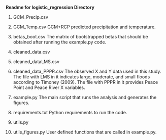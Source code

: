 **Readme for logistic_regression Directory**

1. GCM_Precip.csv
2. GCM_Temp.csv
GCM+RCP predicted precipitation and temperature.

3. betas_boot.csv
The matrix of bootstrapped betas that should be obtained after running the example.py code.

4. cleaned_data.csv
5. cleaned_dataLMS.csv
6. cleaned_data_PPPR.csv
The observed X and Y data used in this study. The file with LMS in it indicates large, moderate, and small floods according to Timoney (2009). The file with PPPR in it provides Peace Point and Peace River X variables.

7. example.py
The main script that runs the analysis and generates the figures.

8. requirements.txt
Python requirements to run the code.

9. utils.py
10. utils_figures.py
User defined functions that are called in example.py.
